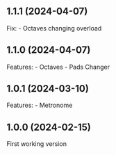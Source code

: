 ## 1.1.1 (2024-04-07)
Fix:
    - Octaves changing overload

## 1.1.0 (2024-04-07)
Features:
    - Octaves
    - Pads Changer

## 1.0.1 (2024-03-10)

Features:
    - Metronome

## 1.0.0 (2024-02-15)

First working version